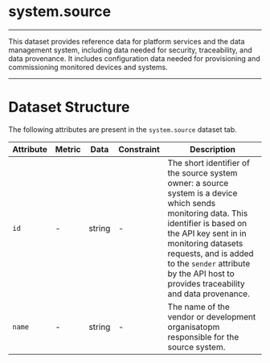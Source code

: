 # system.source
---

This dataset provides reference data for platform services and the data management system, including data needed for security, traceability, and data provenance. It includes configuration data needed for provisioning and commissioning monitored devices and systems.


---

# Dataset Structure 

The following attributes are present in the `system.source` dataset tab. 

Attribute | Metric | Data | Constraint | Description
--- | --- | --- | --- | ---
`id` | - | string | - | The short identifier of the source system owner: a source system is a device which sends monitoring data. This identifier is based on the API key sent in in monitoring datasets requests, and is added to the `sender` attribute by the API host to provides traceability and data provenance.
`name` | - | string | - | The name of the vendor or development organisatopm responsible for the source system. 

```

